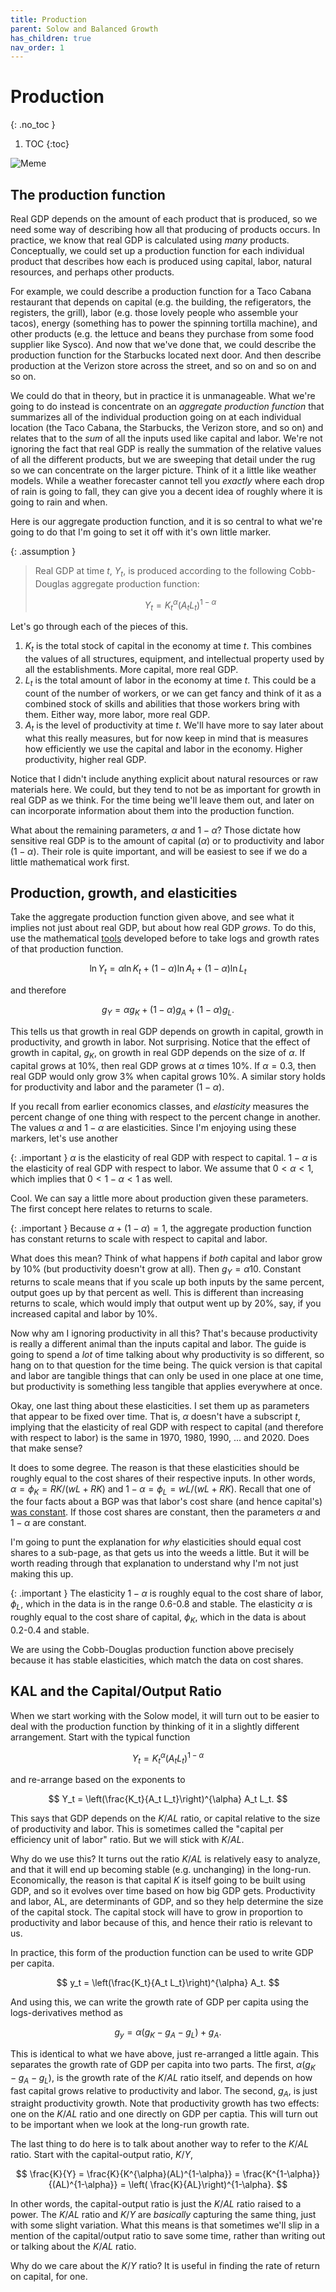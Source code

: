 ```yaml
---
title: Production
parent: Solow and Balanced Growth
has_children: true
nav_order: 1
---
```


# Production
{: .no_toc }

1. TOC 
{:toc}

![Meme](meme_production.png)

## The production function
Real GDP depends on the amount of each product that is produced, so we need some way of describing how all that producing of products occurs. In practice, we know that real GDP is calculated using *many* products. Conceptually, we could set up a production function for each individual product that describes how each is produced using capital, labor, natural resources, and perhaps other products. 

For example, we could describe a production function for a Taco Cabana restaurant that depends on capital (e.g. the building, the refigerators, the registers, the grill), labor (e.g. those lovely people who assemble your tacos), energy (something has to power the spinning tortilla machine), and other products (e.g. the lettuce and beans they purchase from some food supplier like Sysco). And now that we've done that, we could describe the production function for the Starbucks located next door. And then describe production at the Verizon store across the street, and so on and so on and so on. 

We could do that in theory, but in practice it is unmanageable. What we're going to do instead is concentrate on an *aggregate production function* that summarizes all of the individual production going on at each individual location (the Taco Cabana, the Starbucks, the Verizon store, and so on) and relates that to the *sum* of all the inputs used like capital and labor. We're not ignoring the fact that real GDP is really the summation of the relative values of all the different products, but we are sweeping that detail under the rug so we can concentrate on the larger picture. Think of it a little like weather models. While a weather forecaster cannot tell you *exactly* where each drop of rain is going to fall, they can give you a decent idea of roughly where it is going to rain and when. 

Here is our aggregate production function, and it is so central to what we're going to do that I'm going to set it off with it's own little marker.

{: .assumption }
>Real GDP at time $t$, $Y_t$, is produced according to the following Cobb-Douglas aggregate production function:
>
>$$ 
>Y_t = K_t^{\alpha} (A_t L_t)^{1-\alpha}
>$$

Let's go through each of the pieces of this.

1. $K_t$ is the total stock of capital in the economy at time $t$. This combines the values of all structures, equipment, and intellectual property used by all the establishments. More capital, more real GDP.
2. $L_t$ is the total amount of labor in the economy at time $t$. This could be a count of the number of workers, or we can get fancy and think of it as a combined stock of skills and abilities that those workers bring with them. Either way, more labor, more real GDP.
3. $A_t$ is the level of productivity at time $t$. We'll have more to say later about what this really measures, but for now keep in mind that is measures how efficiently we use the capital and labor in the economy. Higher productivity, higher real GDP.

Notice that I didn't include anything explicit about natural resources or raw materials here. We could, but they tend to not be as important for growth in real GDP as we think. For the time being we'll leave them out, and later on can incorporate information about them into the production function.

What about the remaining parameters, $\alpha$ and $1-\alpha$? Those dictate how sensitive real GDP is to the amount of capital ($\alpha$) or to productivity and labor ($1-\alpha$). Their role is quite important, and will be easiest to see if we do a little mathematical work first.

## Production, growth, and elasticities
Take the aggregate production function given above, and see what it implies not just about real GDP, but about how real GDP *grows*. To do this, use the mathematical [tools](http://growthecon.com/StudyGuide/preliminaries/calculus.html) developed before to take logs and growth rates of that production function. 

$$
\ln Y_t = \alpha \ln K_t + (1-\alpha) \ln A_t + (1-\alpha) \ln L_t
$$

and therefore

$$
g_Y = \alpha g_K + (1-\alpha) g_A + (1-\alpha) g_L.
$$

This tells us that growth in real GDP depends on growth in capital, growth in productivity, and growth in labor. Not surprising. Notice that the effect of growth in capital, $g_K$, on growth in real GDP depends on the size of $\alpha$. If capital grows at 10%, then real GDP grows at $\alpha$ times 10%. If $\alpha=0.3$, then real GDP would only grow 3% when capital grows 10%. A similar story holds for productivity and labor and the parameter $(1-\alpha)$.

If you recall from earlier economics classes, and *elasticity* measures the percent change of one thing with respect to the percent change in another. The values $\alpha$ and $1-\alpha$ are elasticities. Since I'm enjoying using these markers, let's use another

{: .important }
$\alpha$ is the elasticity of real GDP with respect to capital. $1-\alpha$ is the elasticity of real GDP with respect to labor. We assume that $0<\alpha<1$, which implies that $0<1-\alpha<1$ as well.

Cool. We can say a little more about production given these parameters. The first concept here relates to returns to scale.

{: .important }
Because $\alpha + (1-\alpha) = 1$, the aggregate production function has constant returns to scale with respect to capital and labor.

What does this mean? Think of what happens if *both* capital and labor grow by 10% (but productivity doesn't grow at all). Then $g_Y = \alpha 10% + (1-\alpha)10% = 10%$. Constant returns to scale means that if you scale up both inputs by the same percent, output goes up by that percent as well. This is different than increasing returns to scale, which would imply that output went up by 20%, say, if you increased capital and labor by 10%. 

Now why am I ignoring productivity in all this? That's because productivity is really a different animal than the inputs capital and labor. The guide is going to spend a *lot* of time talking about why productivity is so different, so hang on to that question for the time being. The quick version is that capital and labor are tangible things that can only be used in one place at one time, but productivity is something less tangible that applies everywhere at once. 

Okay, one last thing about these elasticities. I set them up as parameters that appear to be fixed over time. That is, $\alpha$ doesn't have a subscript $t$, implying that the elasticity of real GDP with respect to capital (and therefore with respect to labor) is the same in 1970, 1980, 1990, ... and 2020. Does that make sense? 

It does to some degree. The reason is that these elasticities should be roughly equal to the cost shares of their respective inputs. In other words, $\alpha = \phi_K = RK/(wL+RK)$ and $1-\alpha = \phi_L = wL/(wL+RK)$. Recall that one of the four facts about a BGP was that labor's cost share (and hence capital's) [was constant](http://growthecon.com/StudyGuide/facts/income.html#labors-share-of-costs). If those cost shares are constant, then the parameters $\alpha$ and $1-\alpha$ are constant.

I'm going to punt the explanation for *why* elasticities should equal cost shares to a sub-page, as that gets us into the weeds a little. But it will be worth reading through that explanation to understand why I'm not just making this up. 

{: .important }
The elasticity $1-\alpha$ is roughly equal to the cost share of labor, $\phi_L$, which in the data is in the range 0.6-0.8 and stable. The elasticity $\alpha$ is roughly equal to the cost share of capital, $\phi_K$, which in the data is about 0.2-0.4 and stable.

We are using the Cobb-Douglas production function above precisely because it has stable elasticities, which match the data on cost shares.

## KAL and the Capital/Output Ratio
When we start working with the Solow model, it will turn out to be easier to deal with the production function by thinking of it in a slightly different arrangement. Start with the typical function

$$ 
Y_t = K_t^{\alpha} (A_t L_t)^{1-\alpha}
$$

and re-arrange based on the exponents to

$$ 
Y_t = \left(\frac{K_t}{A_t L_t}\right)^{\alpha} A_t L_t.
$$

This says that GDP depends on the $K/AL$ ratio, or capital relative to the size of productivity and labor. This is sometimes called the "capital per efficiency unit of labor" ratio. But we will stick with $K/AL$. 

Why do we use this? It turns out the ratio $K/AL$ is relatively easy to analyze, and that it will end up becoming stable (e.g. unchanging) in the long-run. Economically, the reason is that capital $K$ is itself going to be built using GDP, and so it evolves over time based on how big GDP gets. Productivity and labor, AL, are determinants of GDP, and so they help determine the size of the capital stock. The capital stock will have to grow in proportion to productivity and labor because of this, and hence their ratio is relevant to us. 

In practice, this form of the production function can be used to write GDP per capita.

$$ 
y_t = \left(\frac{K_t}{A_t L_t}\right)^{\alpha} A_t.
$$

And using this, we can write the growth rate of GDP per capita using the logs-derivatives method as

$$
g_y = \alpha (g_K - g_A - g_L) + g_A.
$$

This is identical to what we have above, just re-arranged a little again. This separates the growth rate of GDP per capita into two parts. The first, $\alpha(g_K - g_A - g_L)$, is the growth rate of the $K/AL$ ratio itself, and depends on how fast capital grows relative to productivity and labor. The second, $g_A$, is just straight productivity growth. Note that productivity growth has two effects: one on the $K/AL$ ratio and one directly on GDP per captia. This will turn out to be important when we look at the long-run growth rate.

The last thing to do here is to talk about another way to refer to the $K/AL$ ratio. Start with the capital-output ratio, $K/Y$,

$$
\frac{K}{Y} = \frac{K}{K^{\alpha}(AL)^{1-\alpha}} = \frac{K^{1-\alpha}}{(AL)^{1-\alpha}} = \left( \frac{K}{AL}\right)^{1-\alpha}.
$$

In other words, the capital-output ratio is just the $K/AL$ ratio raised to a power. The $K/AL$ ratio and $K/Y$ are *basically* capturing the same thing, just with some slight variation. What this means is that sometimes we'll slip in a mention of the capital/output ratio to save some time, rather than writing out or talking about the $K/AL$ ratio. 

Why do we care about the $K/Y$ ratio? It is useful in finding the rate of return on capital, for one. 